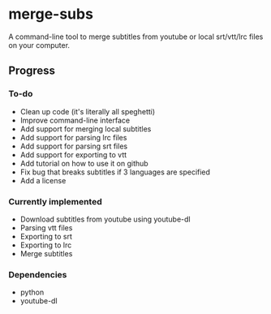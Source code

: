 # merge-subs
A command-line tool to merge subtitles from youtube or local srt/vtt/lrc files on your computer.
## Progress
### To-do
* Clean up code (it's literally all speghetti)
* Improve command-line interface
* Add support for merging local subtitles
* Add support for parsing lrc files
* Add support for parsing srt files
* Add support for exporting to vtt
* Add tutorial on how to use it on github
* Fix bug that breaks subtitles if 3 languages are specified
* Add a license
### Currently implemented
* Download subtitles from youtube using youtube-dl
* Parsing vtt files
* Exporting to srt
* Exporting to lrc
* Merge subtitles
### Dependencies
* python
* youtube-dl
